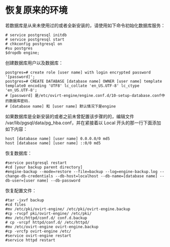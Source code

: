 # 恢复原来的环境

若数据库是从来未使用过的或者全新安装的，请使用如下命令初始化数据库服务：


    # service postgresql initdb
    # service postgresql start
    # chkconfig postgresql on
    #su postgres
    $dropdb engine;



创建数据库用户以及数据库：


    postgres=# create role [user name] with login encrypted password '[password]';
    postgres=# CREATE DATABASE [database name] OWNER [user name] template template0 encoding 'UTF8' lc_collate 'en_US.UTF-8' lc_ctype 'en_US.UTF-8';
    # [password] 是/etc/ovirt-engine/engine.conf.d/10-setup-database.conf中的数据库密码.
    # [database name] 和 [user name] 默认情况下是engine



如果数据库是全新安装的或者之前未曾配置该步骤的的，编辑文件
/var/lib/pgsql/data/pg\_hba.conf，并在紧接着以 Local
开头的那一行下面添加如下内容：


    host [database name] [user name] 0.0.0.0/0 md5
    host [database name] [user name] ::0/0 md5



恢复数据库：


    #service postgresql restart
    #cd [your backup parent directory]
    #engine-backup --mode=restore --file=backup --log=engine-backup.log --change-db-credentials --db-host=localhost --db-name=[database name] --db-user=[user name] --db-password



恢复配置文件：


    #tar -jxvf backup
    #cd files
    #mv /etc/pki/ovirt-engine/ /etc/pki/ovirt-engine.backup
    #cp -rvcpf pki/ovirt-engine/ /etc/pki/
    #mv /etc/httpd/conf.d/ conf.d.backup
    # cp -vrcpf httpd/conf.d/ /etc/httpd/
    #mv /etc/ovirt-engine ovirt-engine.backup
    #cp -vrcfp ovirt-engine /etc/
    #service ovirt-engine restart
    #service httpd restart



